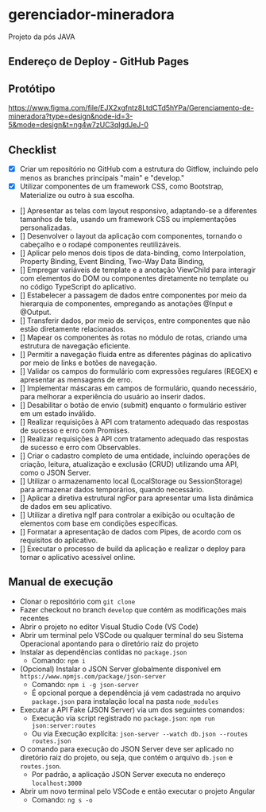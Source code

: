 # gerenciador-mineradora
Projeto da pós JAVA

## Endereço de Deploy - GitHub Pages

## Protótipo
https://www.figma.com/file/EJX2xgfntz8LtdCTd5hYPa/Gerenciamento-de-mineradora?type=design&node-id=3-5&mode=design&t=ng4w7zUC3qlgdJeJ-0

## Checklist

- [x] Criar um repositório no GitHub com a estrutura do Gitflow, incluindo pelo menos as branches principais "main" e "develop."
- [x] Utilizar componentes de um framework CSS, como Bootstrap, Materialize ou outro à sua escolha.
- [] Apresentar as telas com layout responsivo, adaptando-se a diferentes tamanhos de tela, usando um framework CSS ou implementações personalizadas.
- [] Desenvolver o layout da aplicação com componentes, tornando o cabeçalho e o rodapé componentes reutilizáveis.
- [] Aplicar pelo menos dois tipos de data-binding, como Interpolation, Property Binding, Event Binding, Two-Way Data Binding, 
- [] Empregar variáveis de template e a anotação ViewChild para interagir com elementos do DOM ou componentes diretamente no template ou no código TypeScript do aplicativo.
- [] Estabelecer a passagem de dados entre componentes por meio da hierarquia de componentes, empregando as anotações @Input e @Output.
- [] Transferir dados, por meio de serviços, entre componentes que não estão diretamente relacionados.
- [] Mapear os componentes às rotas no módulo de rotas, criando uma estrutura de navegação eficiente.
- [] Permitir a navegação fluida entre as diferentes páginas do aplicativo por meio de links e botões de navegação.
- [] Validar os campos do formulário com expressões regulares (REGEX) e apresentar as mensagens de erro.
- [] Implementar máscaras em campos de formulário, quando necessário, para melhorar a experiência do usuário ao inserir dados.
- [] Desabilitar o botão de envio (submit) enquanto o formulário estiver em um estado inválido.
- [] Realizar requisições à API com tratamento adequado das respostas de sucesso e erro com Promises.
- [] Realizar requisições à API com tratamento adequado das respostas de sucesso e erro com Observables.
- [] Criar o cadastro completo de uma entidade, incluindo operações de criação, leitura, atualização e exclusão (CRUD) utilizando uma API, como o JSON Server.
- [] Utilizar o armazenamento local (LocalStorage ou SessionStorage) para armazenar dados temporários, quando necessário.
- [] Aplicar a diretiva estrutural ngFor para apresentar uma lista dinâmica de dados em seu aplicativo.
- [] Utilizar a diretiva ngIf para controlar a exibição ou ocultação de elementos com base em condições específicas.
- [] Formatar a apresentação de dados com Pipes, de acordo com os requisitos do aplicativo.
- [] Executar o processo de build da aplicação e realizar o deploy para tornar o aplicativo acessível online.

## Manual de execução
- Clonar o repositório com `git clone`
- Fazer checkout no branch `develop` que contém as modificações mais recentes
- Abrir o projeto no editor Visual Studio Code (VS Code)
- Abrir um terminal pelo VSCode ou qualquer terminal do seu Sistema Operacional apontando para o diretório raiz do projeto 
- Instalar as dependências contidas no `package.json`
  - Comando: `npm i`
- (Opcional) Instalar o JSON Server globalmente disponível em `https://www.npmjs.com/package/json-server`
  - Comando: `npm i -g json-server` 
  - É opcional porque a dependência já vem cadastrada no arquivo `package.json` para instalação local na pasta `node_modules`
- Executar a API Fake (JSON Server) via um dos seguintes comandos: 
  - Execução via script registrado no `package.json`: `npm run json:server:routes` 
  - Ou via Execução explícita: `json-server --watch db.json --routes routes.json`
- O comando para execução do JSON Server deve ser aplicado no diretório raiz do projeto, ou seja, que contém o arquivo `db.json` e `routes.json`.
  - Por padrão, a aplicação JSON Server executa no endereço `localhost:3000`    
- Abrir um novo terminal pelo VSCode e então executar o projeto Angular
  - Comando: `ng s -o`
